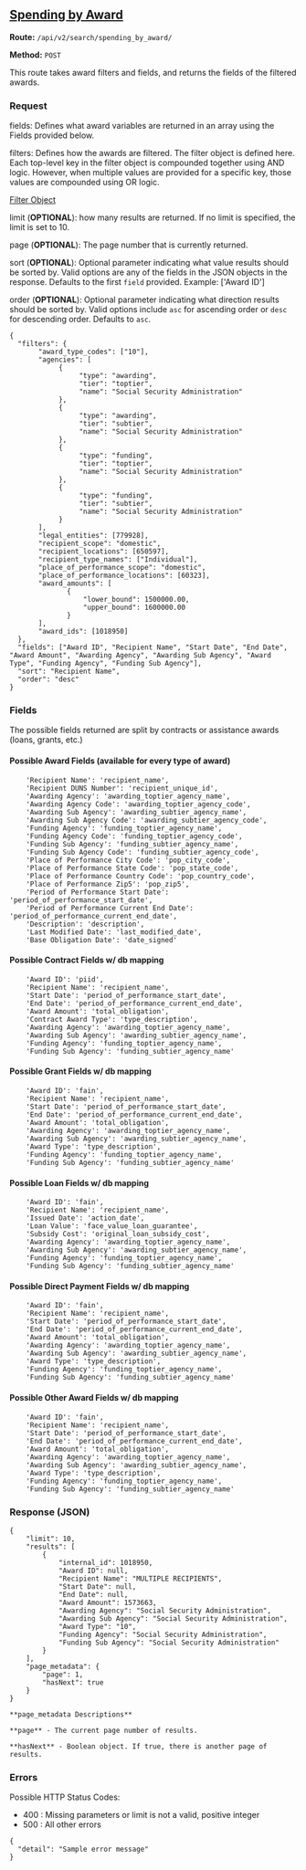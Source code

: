 ## [Spending by Award](#spending-by-award)
**Route:** `/api/v2/search/spending_by_award/`

**Method:** `POST`

This route takes award filters and fields, and returns the fields of the filtered awards.

### Request
fields: Defines what award variables are returned in an array using the Fields provided below.

filters: Defines how the awards are filtered.  The filter object is defined here.  Each top-level key in the filter object is compounded together using AND logic. However, when multiple values are provided for a specific key, those values are compounded using OR logic.

[Filter Object](../search_filters.md)

limit (**OPTIONAL**): how many results are returned. If no limit is specified, the limit is set to 10.

page (**OPTIONAL**):  The page number that is currently returned.

sort (**OPTIONAL**): Optional parameter indicating what value results should be sorted by. Valid options are any of the fields in the JSON objects in the response. Defaults to the first `field` provided. Example: ['Award ID']

order (**OPTIONAL**): Optional parameter indicating what direction results should be sorted by. Valid options include `asc` for ascending order or `desc` for descending order. Defaults to `asc`.

```
{
  "filters": {
       "award_type_codes": ["10"],
       "agencies": [
            {
                 "type": "awarding",
                 "tier": "toptier",
                 "name": "Social Security Administration"
            },
            {
                 "type": "awarding",
                 "tier": "subtier",
                 "name": "Social Security Administration"
            },
            {
                 "type": "funding",
                 "tier": "toptier",
                 "name": "Social Security Administration"
            },
            {
                 "type": "funding",
                 "tier": "subtier",
                 "name": "Social Security Administration"
            }
       ],
       "legal_entities": [779928],
       "recipient_scope": "domestic",
       "recipient_locations": [650597],
       "recipient_type_names": ["Individual"],
       "place_of_performance_scope": "domestic",
       "place_of_performance_locations": [60323],
       "award_amounts": [
              {
                  "lower_bound": 1500000.00,
                  "upper_bound": 1600000.00
              }
       ],
       "award_ids": [1018950]
  },
  "fields": ["Award ID", "Recipient Name", "Start Date", "End Date", "Award Amount", "Awarding Agency", "Awarding Sub Agency", "Award Type", "Funding Agency", "Funding Sub Agency"],
  "sort": "Recipient Name",
  "order": "desc"
}
```
### Fields
The possible fields returned are split by contracts or assistance awards (loans, grants, etc.)

#### Possible Award Fields (available for every type of award)
```
    'Recipient Name': 'recipient_name',
    'Recipient DUNS Number': 'recipient_unique_id',
    'Awarding Agency': 'awarding_toptier_agency_name',
    'Awarding Agency Code': 'awarding_toptier_agency_code',
    'Awarding Sub Agency': 'awarding_subtier_agency_name',
    'Awarding Sub Agency Code': 'awarding_subtier_agency_code',
    'Funding Agency': 'funding_toptier_agency_name',
    'Funding Agency Code': 'funding_toptier_agency_code',
    'Funding Sub Agency': 'funding_subtier_agency_name',
    'Funding Sub Agency Code': 'funding_subtier_agency_code',
    'Place of Performance City Code': 'pop_city_code',
    'Place of Performance State Code': 'pop_state_code',
    'Place of Performance Country Code': 'pop_country_code',
    'Place of Performance Zip5': 'pop_zip5',
    'Period of Performance Start Date': 'period_of_performance_start_date',
    'Period of Performance Current End Date': 'period_of_performance_current_end_date',
    'Description': 'description',
    'Last Modified Date': 'last_modified_date',
    'Base Obligation Date': 'date_signed'
```

#### Possible Contract Fields w/ db mapping
```
    'Award ID': 'piid',
    'Recipient Name': 'recipient_name',
    'Start Date': 'period_of_performance_start_date',
    'End Date': 'period_of_performance_current_end_date',
    'Award Amount': 'total_obligation',
    'Contract Award Type': 'type_description',
    'Awarding Agency': 'awarding_toptier_agency_name',
    'Awarding Sub Agency': 'awarding_subtier_agency_name',
    'Funding Agency': 'funding_toptier_agency_name',
    'Funding Sub Agency': 'funding_subtier_agency_name'
 ```

#### Possible Grant Fields w/ db mapping
```
    'Award ID': 'fain',
    'Recipient Name': 'recipient_name',
    'Start Date': 'period_of_performance_start_date',
    'End Date': 'period_of_performance_current_end_date',
    'Award Amount': 'total_obligation',
    'Awarding Agency': 'awarding_toptier_agency_name',
    'Awarding Sub Agency': 'awarding_subtier_agency_name',
    'Award Type': 'type_description',
    'Funding Agency': 'funding_toptier_agency_name',
    'Funding Sub Agency': 'funding_subtier_agency_name'
```

#### Possible Loan Fields w/ db mapping
```
    'Award ID': 'fain',
    'Recipient Name': 'recipient_name',
    'Issued Date': 'action_date',
    'Loan Value': 'face_value_loan_guarantee',
    'Subsidy Cost': 'original_loan_subsidy_cost',
    'Awarding Agency': 'awarding_toptier_agency_name',
    'Awarding Sub Agency': 'awarding_subtier_agency_name',
    'Funding Agency': 'funding_toptier_agency_name',
    'Funding Sub Agency': 'funding_subtier_agency_name'
```

#### Possible Direct Payment Fields w/ db mapping
```
    'Award ID': 'fain',
    'Recipient Name': 'recipient_name',
    'Start Date': 'period_of_performance_start_date',
    'End Date': 'period_of_performance_current_end_date',
    'Award Amount': 'total_obligation',
    'Awarding Agency': 'awarding_toptier_agency_name',
    'Awarding Sub Agency': 'awarding_subtier_agency_name',
    'Award Type': 'type_description',
    'Funding Agency': 'funding_toptier_agency_name',
    'Funding Sub Agency': 'funding_subtier_agency_name'
```

#### Possible Other Award Fields w/ db mapping
```
    'Award ID': 'fain',
    'Recipient Name': 'recipient_name',
    'Start Date': 'period_of_performance_start_date',
    'End Date': 'period_of_performance_current_end_date',
    'Award Amount': 'total_obligation',
    'Awarding Agency': 'awarding_toptier_agency_name',
    'Awarding Sub Agency': 'awarding_subtier_agency_name',
    'Award Type': 'type_description',
    'Funding Agency': 'funding_toptier_agency_name',
    'Funding Sub Agency': 'funding_subtier_agency_name'
```

### Response (JSON)

```
{
    "limit": 10,
    "results": [
        {
            "internal_id": 1018950,
            "Award ID": null,
            "Recipient Name": "MULTIPLE RECIPIENTS",
            "Start Date": null,
            "End Date": null,
            "Award Amount": 1573663,
            "Awarding Agency": "Social Security Administration",
            "Awarding Sub Agency": "Social Security Administration",
            "Award Type": "10",
            "Funding Agency": "Social Security Administration",
            "Funding Sub Agency": "Social Security Administration"
        }
    ],
    "page_metadata": {
        "page": 1,
        "hasNext": true
    }
}

**page_metadata Descriptions**

**page** - The current page number of results.

**hasNext** - Boolean object. If true, there is another page of results.

```

### Errors
Possible HTTP Status Codes:
* 400 : Missing parameters or limit is not a valid, positive integer
* 500 : All other errors

```
{
  "detail": "Sample error message"
}
```
